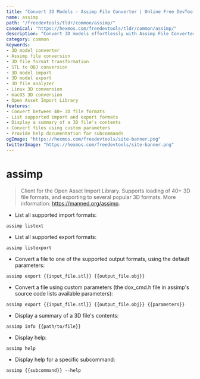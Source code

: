 ```yaml
---
title: "Convert 3D Models - Assimp File Converter | Online Free DevTools by Hexmos"
name: assimp
path: "/freedevtools/tldr/common/assimp/"
canonical: "https://hexmos.com/freedevtools/tldr/common/assimp/"
description: "Convert 3D models effortlessly with Assimp File Converter. Easily transform between 40+ formats for Linux, macOS, and Windows. Free online tool, no registration required."
category: common
keywords:
- 3D model converter
- Assimp file conversion
- 3D file format transformation
- STL to OBJ conversion
- 3D model import
- 3D model export
- 3D file analyzer
- Linux 3D conversion
- macOS 3D conversion
- Open Asset Import Library
features:
- Convert between 40+ 3D file formats
- List supported import and export formats
- Display a summary of a 3D file's contents
- Convert files using custom parameters
- Provide help documentation for subcommands
ogImage: "https://hexmos.com/freedevtools/site-banner.png"
twitterImage: "https://hexmos.com/freedevtools/site-banner.png"
---
```


# assimp

> Client for the Open Asset Import Library.
> Supports loading of 40+ 3D file formats, and exporting to several popular 3D formats.
> More information: <https://manned.org/assimp>.

- List all supported import formats:

`assimp listext`

- List all supported export formats:

`assimp listexport`

- Convert a file to one of the supported output formats, using the default parameters:

`assimp export {{input_file.stl}} {{output_file.obj}}`

- Convert a file using custom parameters (the dox_cmd.h file in assimp's source code lists available parameters):

`assimp export {{input_file.stl}} {{output_file.obj}} {{parameters}}`

- Display a summary of a 3D file's contents:

`assimp info {{path/to/file}}`

- Display help:

`assimp help`

- Display help for a specific subcommand:

`assimp {{subcommand}} --help`
